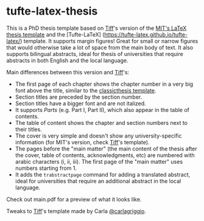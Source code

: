 # tufte-latex-thesis

This is a PhD thesis template based on [Tiff](ttseng/tufte-latex-mit)'s version of the [MIT's LaTeX thesis template](http://web.mit.edu/thesis/tex/) and the [Tufte-LaTeX] (https://tufte-latex.github.io/tufte-latex/) template. It supports margin figures! Great for small or narrow figures that would otherwise take a lot of space from the main body of text. It also supports bilingual abstracts, ideal for thesis of universities that require abstracts in both English and the local language.

Main differences between this version and [Tiff](ttseng/tufte-latex-mit)'s:
- The first page of each chapter shows the chapter number in a very big font above the title, similar to the [classicthesis template](https://bitbucket.org/amiede/classicthesis/wiki/Home).
- Section titles are preceded by the section number.
- Section titles have a bigger font and are not italized.
- It supports _Parts_ (e.g. Part I, Part II), which also appear in the table of contents.
- The table of content shows the chapter and section numbers next to their titles. 
- The cover is very simple and doesn't show any university-specific information (for MIT's version, check [Tiff](ttseng/tufte-latex-mit)'s template).
- The pages before the "main matter" (the main content of the thesis after the cover, table of contents, acknowledgments, etc) are numbered with arabic characters (i, ii, iii). The first page of the "main matter" uses numbers starting from 1. 
- It adds the ```trabstractpage``` command for adding a translated abstract, ideal for universities that require an additional abstract in the local language.

Check out main.pdf for a preview of what it looks like.

Tweaks to [Tiff](ttseng/tufte-latex-mit)'s template made by Carla [@carlagriggio](https://twitter.com/carlagriggio).
